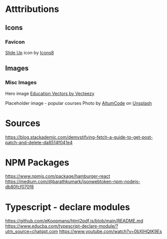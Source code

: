 # Atttributions

## Icons

### Favicon

<a target="_blank" href="https://icons8.com/icon/26124/slide-up">Slide Up</a> icon by <a target="_blank" href="https://icons8.com">Icons8</a>

## Images

### Misc Images

Hero image
<a href="https://www.vecteezy.com/free-vector/education">Education Vectors by Vecteezy</a>

Placeholder image - popular courses
Photo by <a href="https://unsplash.com/@altumcode?utm_content=creditCopyText&utm_medium=referral&utm_source=unsplash">AltumCode</a> on <a href="https://unsplash.com/photos/turned-on-laptop-computer-dC6Pb2JdAqs?utm_content=creditCopyText&utm_medium=referral&utm_source=unsplash">Unsplash</a>

# Sources

https://blog.stackademic.com/demystifying-fetch-a-guide-to-get-post-patch-and-delete-da8514f041e4

# NPM Packages

https://www.npmjs.com/package/hamburger-react
https://medium.com/@barathkumark/jsonwebtoken-npm-nodejs-db80fcf070f8

# Typescript - declare modules

https://github.com/eKoopmans/html2pdf.js/blob/main/README.md
https://www.educba.com/typescript-declare-module/?utm_source=chatgpt.com
https://www.youtube.com/watch?v=0bXlHQtK9Es

